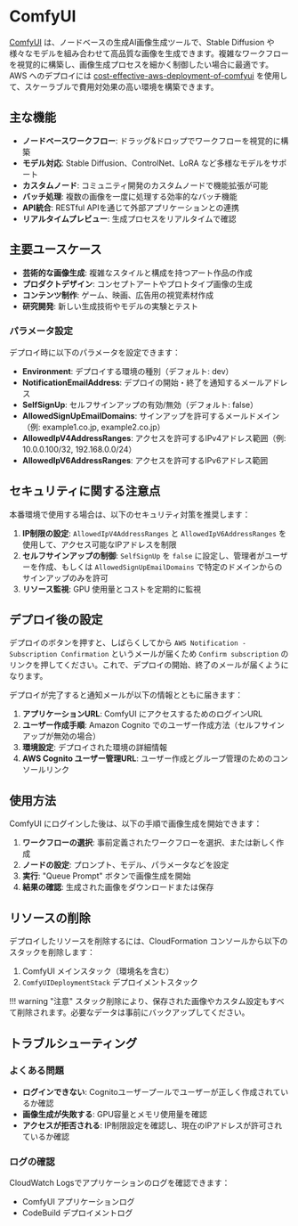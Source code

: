 # ComfyUI

[ComfyUI](https://github.com/comfyanonymous/ComfyUI) は、ノードベースの生成AI画像生成ツールで、Stable Diffusion や様々なモデルを組み合わせて高品質な画像を生成できます。複雑なワークフローを視覚的に構築し、画像生成プロセスを細かく制御したい場合に最適です。AWS へのデプロイには [cost-effective-aws-deployment-of-comfyui](https://github.com/aws-samples/cost-effective-aws-deployment-of-comfyui) を使用して、スケーラブルで費用対効果の高い環境を構築できます。

## 主な機能

- **ノードベースワークフロー**: ドラッグ&ドロップでワークフローを視覚的に構築
- **モデル対応**: Stable Diffusion、ControlNet、LoRA など多様なモデルをサポート
- **カスタムノード**: コミュニティ開発のカスタムノードで機能拡張が可能
- **バッチ処理**: 複数の画像を一度に処理する効率的なバッチ機能
- **API統合**: RESTful APIを通じて外部アプリケーションとの連携
- **リアルタイムプレビュー**: 生成プロセスをリアルタイムで確認

## 主要ユースケース

- **芸術的な画像生成**: 複雑なスタイルと構成を持つアート作品の作成
- **プロダクトデザイン**: コンセプトアートやプロトタイプ画像の生成
- **コンテンツ制作**: ゲーム、映画、広告用の視覚素材作成
- **研究開発**: 新しい生成技術やモデルの実験とテスト

### パラメータ設定

デプロイ時に以下のパラメータを設定できます：

* **Environment**: デプロイする環境の種別（デフォルト: dev）
* **NotificationEmailAddress**: デプロイの開始・終了を通知するメールアドレス
* **SelfSignUp**: セルフサインアップの有効/無効（デフォルト: false）
* **AllowedSignUpEmailDomains**: サインアップを許可するメールドメイン（例: example1.co.jp, example2.co.jp）
* **AllowedIpV4AddressRanges**: アクセスを許可するIPv4アドレス範囲（例: 10.0.0.100/32, 192.168.0.0/24）
* **AllowedIpV6AddressRanges**: アクセスを許可するIPv6アドレス範囲

## セキュリティに関する注意点

本番環境で使用する場合は、以下のセキュリティ対策を推奨します：

1. **IP制限の設定**: `AllowedIpV4AddressRanges` と `AllowedIpV6AddressRanges` を使用して、アクセス可能なIPアドレスを制限
2. **セルフサインアップの制御**: `SelfSignUp` を `false` に設定し、管理者がユーザーを作成、もしくは `AllowedSignUpEmailDomains` で特定のドメインからのサインアップのみを許可
3. **リソース監視**: GPU 使用量とコストを定期的に監視

## デプロイ後の設定

デプロイのボタンを押すと、しばらくしてから `AWS Notification - Subscription Confirmation` というメールが届くため `Confirm subscription` のリンクを押してください。これで、デプロイの開始、終了のメールが届くようになります。

デプロイが完了すると通知メールが以下の情報とともに届きます：

1. **アプリケーションURL**: ComfyUI にアクセスするためのログインURL
2. **ユーザー作成手順**: Amazon Cognito でのユーザー作成方法（セルフサインアップが無効の場合）
3. **環境設定**: デプロイされた環境の詳細情報
4. **AWS Cognito ユーザー管理URL**: ユーザー作成とグループ管理のためのコンソールリンク

## 使用方法

ComfyUI にログインした後は、以下の手順で画像生成を開始できます：

1. **ワークフローの選択**: 事前定義されたワークフローを選択、または新しく作成
2. **ノードの設定**: プロンプト、モデル、パラメータなどを設定
3. **実行**: "Queue Prompt" ボタンで画像生成を開始
4. **結果の確認**: 生成された画像をダウンロードまたは保存

## リソースの削除

デプロイしたリソースを削除するには、CloudFormation コンソールから以下のスタックを削除します：

1. ComfyUI メインスタック（環境名を含む）
2. `ComfyUIDeploymentStack` デプロイメントスタック

!!! warning "注意"
    スタック削除により、保存された画像やカスタム設定もすべて削除されます。必要なデータは事前にバックアップしてください。

## トラブルシューティング

### よくある問題

- **ログインできない**: Cognitoユーザープールでユーザーが正しく作成されているか確認
- **画像生成が失敗する**: GPU容量とメモリ使用量を確認
- **アクセスが拒否される**: IP制限設定を確認し、現在のIPアドレスが許可されているか確認

### ログの確認

CloudWatch Logsでアプリケーションのログを確認できます：

- ComfyUI アプリケーションログ
- CodeBuild デプロイメントログ
